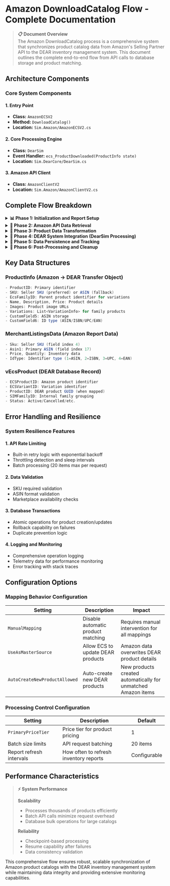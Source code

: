 # Amazon DownloadCatalog Flow - Complete Documentation

> **📋 Document Overview**  
> The Amazon DownloadCatalog process is a comprehensive system that synchronizes product catalog data from Amazon's Selling Partner API to the DEAR inventory management system. This document outlines the complete end-to-end flow from API calls to database storage and product matching.

## Architecture Components

### Core System Components

#### 1. Entry Point
- **Class:** `AmazonECSV2`
- **Method:** `DownloadCatalog()`
- **Location:** `Sim.Amazon/AmazonECSV2.cs`

#### 2. Core Processing Engine  
- **Class:** `DearSim`
- **Event Handler:** `ecs_ProductDownloaded(ProductInfo state)`
- **Location:** `Sim.DearCore/DearSim.cs`

#### 3. Amazon API Client
- **Class:** `AmazonClientV2`
- **Location:** `Sim.Amazon/AmazonClientV2.cs`

## Complete Flow Breakdown

<details>
<summary><strong>📊 Phase 1: Initialization and Report Setup</strong></summary>

```
1. User triggers catalog download
2. AmazonECSV2.DownloadCatalog() starts
3. Progress update: "Check for accessible inventory data..."
4. Initialize client: GetClient()
5. Get or request inventory report: ObtainReportId()
```

> **🔑 Key Details**
> - **Report Type:** `GET_MERCHANT_LISTINGS_DATA`
> - **Report Contains:** SKU-to-ASIN mappings, prices, quantities, product IDs
> - **Validation:** If report is null/outdated, process fails with error message

</details>

<details>
<summary><strong>🔄 Phase 2: Amazon API Data Retrieval</strong></summary>

### 2.1 Inventory Report Processing
```
6. Parse report into MerchantListingsData objects
7. Cache listings in m_cachedListingList
8. Progress update: "Downloading data... Please wait..."
```

### 2.2 Product Catalog API Calls
```
9. client.GetProductList() processes inventory data
10. For each product in inventory:
    - Extract productAsin and familyProductAsin
    - Map SKU using AmazonHelper.GetSkuForASIN()
    - Identify parent-child relationships
    - Separate regular vs family products
```

> **💡 API Endpoints Used**
> - **Individual Products:** `/catalog/2022-04-01/items/{asin}`
> - **Bulk Products:** `/catalog/2022-04-01/items` (SearchCatalogItems)
> - **Parameters:** `["attributes", "dimensions", "identifiers", "images", "productTypes", "summaries", "relationships"]`

### 2.3 Family Product Handling
```
11. For family products:
    - Collect parent ASINs in asinToDownload list
    - Call client.GetProductsByAsinList() for parent products
    - Map parent SKUs using AmazonHelper.GetSkuForASIN()
    - Process parent-child relationships
```

> **⚠️ Family Product Logic**
> - **Child Products:** Use individual seller SKUs
> - **Parent Products:** Use parent ASIN, fallback to parent ASIN as SKU if no mapping exists
> - **Relationship Mapping:** Uses `relationships.parentAsins` and `relationships.childAsins`

</details>

<details>
<summary><strong>🔄 Phase 3: Product Data Transformation</strong></summary>

### 3.1 Data Conversion
```
12. For each product/family product:
    - Regular products: Convertor.MapProduct(product, data, priceTier)
    - Family products: Convertor.MapProductFamily(familyProduct, products, listings, priceTier)
    - Extract ProductInfo with standardized fields
```

**Field Mapping Details:**
- **Primary ID:** `sellerSKU` (preferred) or `ASIN` (fallback)
- **Product Details:** Name, description, price, dimensions, images
- **Custom Fields:** ASIN stored in CustomField5, ID type in CustomField6
- **Relationships:** Parent-child product relationships preserved

### 3.2 Event Trigger
```
13. For each ProductInfo object:
    - Trigger ProductDownloaded?.Invoke(productInfo)
    - This calls ecs_ProductDownloaded in DearSim
```

</details>

<details>
<summary><strong>🎯 Phase 4: DEAR System Integration (DearSim Processing)</strong></summary>

### 4.1 Initial Validation and Setup
```
14. ecs_ProductDownloaded(ProductInfo state) receives product data
15. Validate: SKU must not be empty (throws ECSInfoException if empty)
16. Track progress: Update counters and statistics
```

### 4.2 Product Family Processing
```
17. CreateOrUpdateEcsProductFamilyRecord(state):
    - Check if product has variations (family product)
    - Create/update SIM family record in database
    - Map EcsFamilyID to internal GUID
    - Return simFamilyId for linking
```

### 4.3 Product Matching (if not manual mapping)
```
18. If !ManualMapping && simFamilyId exists:
    - MatchEcsProductFamily(simFamilyId):
      - Search for existing DEAR product families
      - Match by SKU, name, or other criteria
      - Create mapping links if matches found
```

### 4.4 Individual Product Processing
```
19. CreateOrUpdateEcsProductRecord(state, simFamilyId):
    - Process main product and all variations
    - For each product/variation:
      a. Create/update vEcsProduct record
      b. Store ECS-specific data (SKU, ASIN, etc.)
      c. Link to family if applicable
      d. Track in _downloadedCatalog list
```

### 4.5 Product Matching and Creation
```
20. For each ecsProduct in results:
    - If ProductID exists: Update existing DEAR product (if UseAsMasterSource)
    - If ProductID is null: Attempt MatchEcsProduct()
      a. Search DEAR products by SKU/name/criteria
      b. Create mapping if match found
      c. If no match and AutoCreateNewProductAllowed: CreateDearProduct()
```

</details>

<details>
<summary><strong>💾 Phase 5: Data Persistence and Tracking</strong></summary>

### 5.1 Database Operations
```
21. All product data stored in tenant database:
    - vEcsProduct records (individual products)
    - vEcsProductFamily records (family groupings)
    - ProductMappingLink (ECS to DEAR mappings)
    - ProductFamilyMappingLink (family mappings)
```

### 5.2 Progress Tracking
```
22. Maintain download statistics:
    - _downloadedCatalog: List of all processed products
    - _downloadedCatalogFamiliesIDs: List of family IDs
    - ProductsDownloaded: Running count
    - ProductsSkipped: Skipped items count
```

### 5.3 Telemetry and Logging
```
23. Log operations for monitoring:
    - UpdateDownloadedProductLinkToTelemetry()
    - UpdateDownloadedProductFamilyLinkToTelemetry()
    - Individual operation logging via AddLogEntry()
```

</details>

<details>
<summary><strong>🧹 Phase 6: Post-Processing and Cleanup</strong></summary>

### 6.1 Bulk Operations (when catalog download completes)
```
24. After all products processed:
    - Compare _downloadedCatalog vs existing mapped products
    - Identify products no longer in ECS
    - BulkUnlisting(): Mark removed products as "Cancelled"
    - Update product statuses and mappings
```

### 6.2 Final Reporting
```
25. Generate completion statistics:
    - Total products downloaded
    - Products created vs updated
    - Families processed
    - Mapping successes and failures
    - Error summary
```

</details>

## Key Data Structures

### ProductInfo (Amazon → DEAR Transfer Object)
```csharp
- ProductID: Primary identifier
- SKU: Seller SKU (preferred) or ASIN (fallback)
- EcsFamilyID: Parent product identifier for variations
- Name, Description, Price: Product details
- Images: Product image URLs
- Variations: List<VariationInfo> for family products
- CustomField5: ASIN storage
- CustomField6: ID type (ASIN/ISBN/UPC/EAN)
```

### MerchantListingsData (Amazon Report Data)
```csharp
- Sku: Seller SKU (field index 4)
- Asin1: Primary ASIN (field index 17)
- Price, Quantity: Inventory data
- IdType: Identifier type (1=ASIN, 2=ISBN, 3=UPC, 4=EAN)
```

### vEcsProduct (DEAR Database Record)
```csharp
- ECSProductID: Amazon product identifier
- ECSVariantID: Variation identifier
- ProductID: DEAR product GUID (when mapped)
- SIMFamilyID: Internal family grouping
- Status: Active/Cancelled/etc.
```

## Error Handling and Resilience

### System Resilience Features

#### 1. API Rate Limiting
- Built-in retry logic with exponential backoff
- Throttling detection and sleep intervals  
- Batch processing (20 items max per request)

#### 2. Data Validation
- SKU required validation
- ASIN format validation
- Marketplace availability checks

#### 3. Database Transactions
- Atomic operations for product creation/updates
- Rollback capability on failures
- Duplicate prevention logic

#### 4. Logging and Monitoring
- Comprehensive operation logging
- Telemetry data for performance monitoring
- Error tracking with stack traces

## Configuration Options

### Mapping Behavior Configuration

| Setting | Description | Impact |
|---------|-------------|---------|
| `ManualMapping` | Disable automatic product matching | Requires manual intervention for all mappings |
| `UseAsMasterSource` | Allow ECS to update DEAR products | Amazon data overwrites DEAR product details |
| `AutoCreateNewProductAllowed` | Auto-create new DEAR products | New products created automatically for unmatched Amazon items |

### Processing Control Configuration  

| Setting | Description | Default |
|---------|-------------|---------|
| `PrimaryPriceTier` | Price tier for product pricing | 1 |
| Batch size limits | API request batching | 20 items |
| Report refresh intervals | How often to refresh inventory reports | Configurable |

## Performance Characteristics

> **⚡ System Performance**
> 
> **Scalability**
> - Processes thousands of products efficiently
> - Batch API calls minimize request overhead
> - Database bulk operations for large catalogs
> 
> **Reliability**  
> - Checkpoint-based processing
> - Resume capability after failures
> - Data consistency validation

This comprehensive flow ensures robust, scalable synchronization of Amazon product catalogs with the DEAR inventory management system while maintaining data integrity and providing extensive monitoring capabilities.
